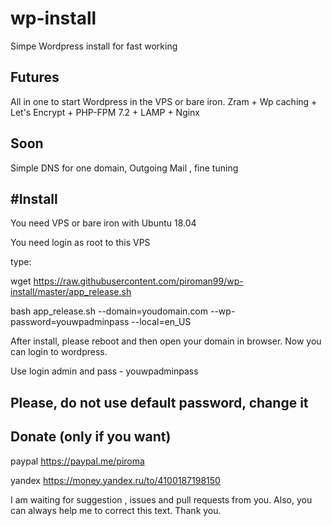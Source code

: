 # wp-install
Simpe Wordpress install for fast working

Futures
--- 
All in one to start Wordpress in the VPS or bare iron.  Zram + Wp caching + Let's Encrypt + PHP-FPM 7.2 + LAMP + Nginx

Soon
---
Simple DNS for one domain, Outgoing Mail , fine tuning 


#Install
----

You need VPS or bare iron with Ubuntu 18.04 

You need login as root to this VPS

type:

wget https://raw.githubusercontent.com/piroman99/wp-install/master/app_release.sh

bash app_release.sh --domain=youdomain.com --wp-password=youwpadminpass --local=en_US

After install, please reboot and then open your domain in browser. Now you can login to wordpress. 

Use login admin and pass - youwpadminpass

Please, do not use default password, change it
----


Donate (only if you want)
---
paypal https://paypal.me/piroma

yandex https://money.yandex.ru/to/4100187198150

I am waiting for suggestion , issues and pull requests from you. 
Also, you can always help me to correct this text.
Thank you.


